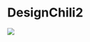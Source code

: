 # DesignChili2

[![](https://jitpack.io/v/ealmaz/DesignChili2.svg)](https://jitpack.io/#ealmaz/DesignChili2)
